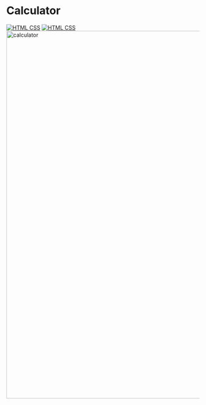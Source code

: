 # Calculator

[![HTML CSS](https://img.shields.io/badge/HTML-CSS-<COLOR>.svg)](https://shields.io/)
[![HTML CSS](https://img.shields.io/badge/HTML-CSS-<COLOR>.svg)](https://shields.io/)
<img width="960" alt="calculator" src="https://user-images.githubusercontent.com/100904506/162063785-84e6fd59-b4af-43ce-9e53-9460828e7380.png">
